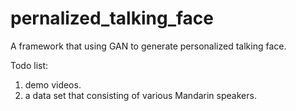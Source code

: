 # pernalized_talking_face
A framework that using GAN to generate personalized talking face.

Todo list:

1. demo videos.
2. a data set that consisting of various Mandarin speakers.
